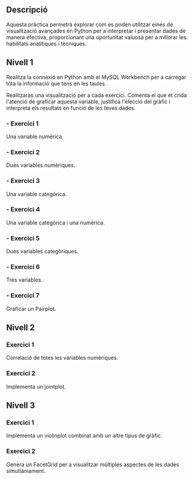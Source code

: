 Descripció
----------

Aquesta pràctica permetrà explorar com es poden utilitzar eines de visualització avançades en Python per a interpretar i presentar dades de manera efectiva, proporcionant una oportunitat valuosa per a millorar les habilitats analítiques i tècniques.

  

 

Nivell 1
--------

  

  

  

Realitza la connexió en Python amb el MySQL Workbench per a carregar tota la informació que tens en les taules.

Realitzaràs una visualització per a cada exercici. Comenta el que et crida l'atenció de graficar aquesta variable, justifica l'elecció del gràfic i interpreta els resultats en funció de les teves dades.

  

### \- Exercici 1

Una variable numèrica.

  

### \- Exercici 2

Dues variables numèriques.

  

### \- Exercici 3

Una variable categòrica.

  

### \- Exercici 4

Una variable categòrica i una numèrica.

  

### \- Exercici 5

Dues variables categòriques.

  

### \- Exercici 6

Tres variables.

  

### \- Exercici 7

Graficar un Pairplot.

  

 

Nivell 2
--------

### Exercici 1

Correlació de totes les variables numèriques.

  

### Exercici 2

Implementa un jointplot.

  

 

Nivell 3
--------

### Exercici 1

Implementa un violinplot combinat amb un altre tipus de gràfic.

  

### Exercici 2

Genera un FacetGrid per a visualitzar múltiples aspectes de les dades simultàniament.
